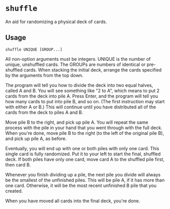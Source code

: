 # `shuffle`

An aid for randomizing a physical deck of cards.

## Usage

`shuffle UNIQUE [GROUP...]`

All non-option arguments must be integers. UNIQUE is the number of unique,
unshuffled cards. The GROUPs are numbers of identical or pre-shuffled cards.
When stacking the initial deck, arrange the cards specified by the arguments
from the top down.

The program will tell you how to divide the deck into two equal halves, called A
and B. You will see something like "2 to A", which means to put 2 cards from the
deck into pile A. Press Enter, and the program will tell you how many cards to
put into pile B, and so on. (The first instruction may start with either A or
B.) This will continue until you have distributed all of the cards from the deck
to piles A and B.

Move pile B to the right, and pick up pile A. You will repeat the same process
with the pile in your hand that you went through with the full deck. When you're
done, move pile B to the right (to the left of the original pile B), and pick up
pile A, as before.

Eventually, you will end up with one or both piles with only one card. This
single card is fully randomized. Put it to your left to start the final,
shuffled deck. If both piles have only one card, move card A to the shuffled
pile first, then card B.

Whenever you finish dividing up a pile, the next pile you divide will always be
the smallest of the unfinished piles. This will be pile A, if it has more than
one card. Otherwise, it will be the most recent unfinished B pile that you
created.

When you have moved all cards into the final deck, you're done.
